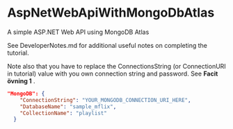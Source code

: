 # AspNetWebApiWithMongoDbAtlas
A simple ASP.NET Web API using MongoDB Atlas

See DeveloperNotes.md for additional useful notes on completing the tutorial.

Note also that you have to replace the ConnectionsString (or ConnectionURI in tutorial) value with you own connection string and password. See **Facit övning 1** .

```json
"MongoDB": {
    "ConnectionString": "YOUR_MONGODB_CONNECTION_URI_HERE",
    "DatabaseName": "sample_mflix",
    "CollectionName": "playlist"
  }
```